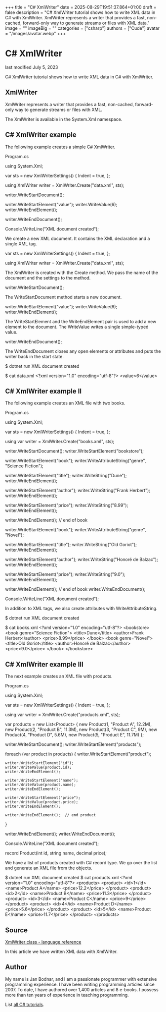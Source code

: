 +++
title = "C# XmlWriter"
date = 2025-08-29T19:51:37.864+01:00
draft = false
description = "C# XmlWriter tutorial shows how to write XML data in C# with XmlWriter. XmlWriter represents a writer that provides a fast, non-cached, forward-only way to generate streams or files with XML data."
image = ""
imageBig = ""
categories = ["csharp"]
authors = ["Cude"]
avatar = "/images/avatar.webp"
+++

# C# XmlWriter

last modified July 5, 2023

 

C# XmlWriter tutorial shows how to write XML data in C# with XmlWriter.

## XmlWriter

XmlWriter represents a writer that provides a fast, non-cached,
forward-only way to generate streams or files with XML.

The XmlWriter is available in the System.Xml
namespace.

## C# XmlWriter example

The following example creates a simple C# XmlWriter.

Program.cs
  

using System.Xml;

var sts = new XmlWriterSettings()
{
    Indent = true,
};

using XmlWriter writer = XmlWriter.Create("data.xml", sts);

writer.WriteStartDocument();

writer.WriteStartElement("value");
writer.WriteValue(6); 
writer.WriteEndElement();

writer.WriteEndDocument();

Console.WriteLine("XML document created");

We create a new XML document. It contains the XML declaration and a single XML
tag.

var sts = new XmlWriterSettings()
{
    Indent = true,
};

using XmlWriter writer = XmlWriter.Create("data.xml", sts);

The XmlWriter is created with the Create method. We 
pass the name of the document and the settings to the method.

writer.WriteStartDocument();

The WriteStartDocument method starts a new document. 

writer.WriteStartElement("value");
writer.WriteValue(6); 
writer.WriteEndElement();

The WriteStartElement and the WriteEndElement pair is
used to add a new element to the document. The WriteValue writes a
single simple-typed value.

writer.WriteEndDocument();

The WriteEndDocument closes any open elements or attributes and
puts the writer back in the start state.

$ dotnet run 
XML document created

$ cat data.xml 
&lt;?xml version="1.0" encoding="utf-8"?&gt;
&lt;value&gt;6&lt;/value&gt;

## C# XmlWriter example II

The following example creates an XML file with two books.

Program.cs
  

using System.Xml;

var sts = new XmlWriterSettings()
{
    Indent = true,
};

using var writer = XmlWriter.Create("books.xml", sts);

writer.WriteStartDocument();
writer.WriteStartElement("bookstore");

writer.WriteStartElement("book");
writer.WriteAttributeString("genre", "Science Fiction");

writer.WriteStartElement("title");
writer.WriteString("Dune");
writer.WriteEndElement();

writer.WriteStartElement("author");
writer.WriteString("Frank Herbert");
writer.WriteEndElement();

writer.WriteStartElement("price");
writer.WriteString("8.99");
writer.WriteEndElement();

writer.WriteEndElement(); // end of book

writer.WriteStartElement("book");
writer.WriteAttributeString("genre", "Novel");

writer.WriteStartElement("title");
writer.WriteString("Old Goriot");
writer.WriteEndElement();

writer.WriteStartElement("author");
writer.WriteString("Honoré de Balzac");
writer.WriteEndElement();

writer.WriteStartElement("price");
writer.WriteString("9.0");
writer.WriteEndElement();

writer.WriteEndElement(); // end of book
writer.WriteEndDocument();

Console.WriteLine("XML document created");

In addition to XML tags, we also create attributes with
WriteAttributeString.

$ dotnet run
XML document created

$ cat books.xml 
&lt;?xml version="1.0" encoding="utf-8"?&gt;
&lt;bookstore&gt;
  &lt;book genre="Science Fiction"&gt;
    &lt;title&gt;Dune&lt;/title&gt;
    &lt;author&gt;Frank Herbert&lt;/author&gt;
    &lt;price&gt;8.99&lt;/price&gt;
  &lt;/book&gt;
  &lt;book genre="Novel"&gt;
    &lt;title&gt;Old Goriot&lt;/title&gt;
    &lt;author&gt;Honoré de Balzac&lt;/author&gt;
    &lt;price&gt;9.0&lt;/price&gt;
  &lt;/book&gt;
&lt;/bookstore&gt;

## C# XmlWriter example III

The next example creates an XML file with products.

Program.cs
  

using System.Xml;

var sts = new XmlWriterSettings()
{
    Indent = true,
};

using var writer = XmlWriter.Create("products.xml", sts);

var products = new List&lt;Product&gt;
{
    new Product(1, "Product A", 12.2M),
    new Product(2, "Product B", 11.3M),
    new Product(3, "Product C", 9M),
    new Product(4, "Product D", 5.6M),
    new Product(5, "Product E", 11.7M)
};

writer.WriteStartDocument();
writer.WriteStartElement("products");

foreach (var product in products)
{
    writer.WriteStartElement("product");

    writer.WriteStartElement("id");
    writer.WriteValue(product.id);
    writer.WriteEndElement();

    writer.WriteStartElement("name");
    writer.WriteValue(product.name);
    writer.WriteEndElement();

    writer.WriteStartElement("price");
    writer.WriteValue(product.price);
    writer.WriteEndElement();

    writer.WriteEndElement();  // end product
}

writer.WriteEndElement();
writer.WriteEndDocument();

Console.WriteLine("XML document created");

record Product(int id, string name, decimal price);

We have a list of products created with C# record type. We go over the list and 
generate an XML file from the objects.

$ dotnet run
XML document created
$ cat products.xml 
&lt;?xml version="1.0" encoding="utf-8"?&gt;
&lt;products&gt;
  &lt;product&gt;
    &lt;id&gt;1&lt;/id&gt;
    &lt;name&gt;Product A&lt;/name&gt;
    &lt;price&gt;12.2&lt;/price&gt;
  &lt;/product&gt;
  &lt;product&gt;
    &lt;id&gt;2&lt;/id&gt;
    &lt;name&gt;Product B&lt;/name&gt;
    &lt;price&gt;11.3&lt;/price&gt;
  &lt;/product&gt;
  &lt;product&gt;
    &lt;id&gt;3&lt;/id&gt;
    &lt;name&gt;Product C&lt;/name&gt;
    &lt;price&gt;9&lt;/price&gt;
  &lt;/product&gt;
  &lt;product&gt;
    &lt;id&gt;4&lt;/id&gt;
    &lt;name&gt;Product D&lt;/name&gt;
    &lt;price&gt;5.6&lt;/price&gt;
  &lt;/product&gt;
  &lt;product&gt;
    &lt;id&gt;5&lt;/id&gt;
    &lt;name&gt;Product E&lt;/name&gt;
    &lt;price&gt;11.7&lt;/price&gt;
  &lt;/product&gt;
&lt;/products&gt;

## Source

[XmlWriter class - language reference](https://learn.microsoft.com/en-us/dotnet/api/system.xml.xmlwriter?view=net-8.0)

In this article we have written XML data with XmlWriter.

## Author

My name is Jan Bodnar, and I am a passionate programmer with extensive
programming experience. I have been writing programming articles since 2007.
To date, I have authored over 1,400 articles and 8 e-books. I possess more
than ten years of experience in teaching programming.

List [all C# tutorials](/csharp/).